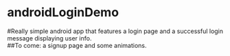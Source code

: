 # androidLoginDemo

#Really simple android app that features a login page and a successful login message displaying user info.  
##To come: a signup page and some animations.
